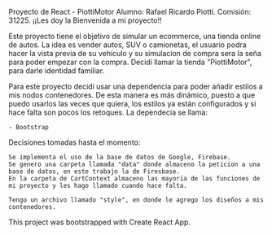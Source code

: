 Proyecto de React - PiottiMotor
Alumno: Rafael Ricardo Piotti.
Comisión: 31225.
¡¡Les doy la Bienvenida a mi proyecto!!

Este proyecto tiene el objetivo de simular un ecommerce, una tienda online de autos. La idea es vender autos, SUV o camionetas, el usuario podra hacer la vista previa de su vehiculo y su simulacion de compra sera la seña para poder empezar con la compra.
Decidí llamar la tienda "PiottiMotor", para darle identidad familiar.

Para este proyecto decidí usar una dependencia para poder añadir estilos a mis nodos contenedores. De esta manera es más dinámico, puesto a que puedo usarlos las veces que quiera, los estilos ya están configurados y si hace falta son pocos los retoques. La dependecia se llama:

    - Bootstrap

Decisiones tomadas hasta el momento:

    Se implementa el uso de la base de datos de Google, Firebase.
    Se genero una carpeta llamada "data" donde almaceno la peticion a una base de datos, en este trabajo la de Firesbase.
    En la carpeta de CartContext almaceno las mayoria de las funciones de mi proyecto y les hago llamado cuando hace falta.

    Tengo un archivo llamado "style", en donde le agrego los diseños a mis contenedores.

This project was bootstrapped with Create React App.

